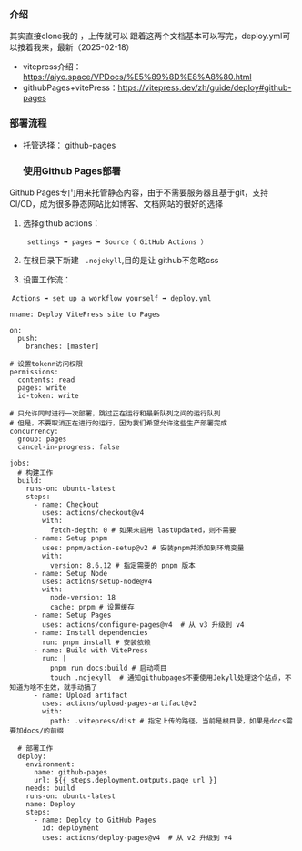 
### 介绍
 其实直接clone我的 ，上传就可以
 跟着这两个文档基本可以写完，deploy.yml可以按着我来，最新（2025-02-18）

 - vitepress介绍：https://aiyo.space/VPDocs/%E5%89%8D%E8%A8%80.html
 - githubPages+vitePress：https://vitepress.dev/zh/guide/deploy#github-pages

### 部署流程

* 托管选择： github-pages 	

  ### 使用Github Pages部署

Github Pages专门用来托管静态内容，由于不需要服务器且基于git，支持CI/CD，成为很多静态网站比如博客、文档网站的很好的选择

1. 选择github actions：

   ` settings ➡️ pages ➡️ Source（ GitHub Actions ）`

2. 在根目录下新建 ` .nojekyll`,目的是让 github不忽略css

3. 设置工作流：

​      ` Actions ➡️ set up a workflow yourself ➡️ deploy.yml `

```
nname: Deploy VitePress site to Pages

on:
  push:
    branches: [master]

# 设置tokenn访问权限
permissions:
  contents: read
  pages: write
  id-token: write

# 只允许同时进行一次部署，跳过正在运行和最新队列之间的运行队列
# 但是，不要取消正在进行的运行，因为我们希望允许这些生产部署完成
concurrency:
  group: pages
  cancel-in-progress: false

jobs:
  # 构建工作
  build:
    runs-on: ubuntu-latest
    steps:
      - name: Checkout
        uses: actions/checkout@v4
        with:
          fetch-depth: 0 # 如果未启用 lastUpdated，则不需要
      - name: Setup pnpm
        uses: pnpm/action-setup@v2 # 安装pnpm并添加到环境变量
        with:
          version: 8.6.12 # 指定需要的 pnpm 版本
      - name: Setup Node
        uses: actions/setup-node@v4
        with:
          node-version: 18
          cache: pnpm # 设置缓存
      - name: Setup Pages
        uses: actions/configure-pages@v4  # 从 v3 升级到 v4
      - name: Install dependencies
        run: pnpm install # 安装依赖
      - name: Build with VitePress
        run: |
          pnpm run docs:build # 启动项目
          touch .nojekyll  # 通知githubpages不要使用Jekyll处理这个站点，不知道为啥不生效，就手动搞了
      - name: Upload artifact
        uses: actions/upload-pages-artifact@v3
        with:
          path: .vitepress/dist # 指定上传的路径，当前是根目录，如果是docs需要加docs/的前缀

  # 部署工作
  deploy:
    environment:
      name: github-pages
      url: ${{ steps.deployment.outputs.page_url }}
    needs: build
    runs-on: ubuntu-latest
    name: Deploy
    steps:
      - name: Deploy to GitHub Pages
        id: deployment
        uses: actions/deploy-pages@v4  # 从 v2 升级到 v4

```